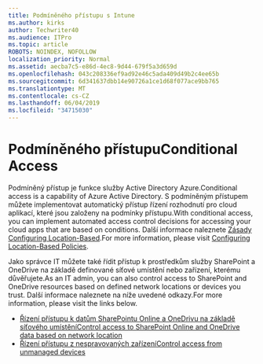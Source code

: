 ```yaml
---
title: Podmíněného přístupu s Intune
ms.author: kirks
author: Techwriter40
ms.audience: ITPro
ms.topic: article
ROBOTS: NOINDEX, NOFOLLOW
localization_priority: Normal
ms.assetid: aecba7c5-e86d-4ec8-9d44-679f5a3d659d
ms.openlocfilehash: 043c208336ef9ad92e46c5ada409d49b2c4ee65b
ms.sourcegitcommit: 6d341637dbb14e90726a1ce1d68f077ace9bb765
ms.translationtype: MT
ms.contentlocale: cs-CZ
ms.lasthandoff: 06/04/2019
ms.locfileid: "34715030"
---
```

# <a name="conditional-access"></a><span data-ttu-id="faefc-102">Podmíněného přístupu</span><span class="sxs-lookup"><span data-stu-id="faefc-102">Conditional Access</span></span>

<p><span data-ttu-id="faefc-103">Podmíněný přístup je funkce služby Active Directory Azure.</span><span class="sxs-lookup"><span data-stu-id="faefc-103">Conditional access is a capability of Azure Active Directory.</span></span> <span data-ttu-id="faefc-104">S podmíněným přístupem můžete implementovat automatický přístup řízení rozhodnutí pro cloud aplikací, které jsou založeny na podmínky přístupu.</span><span class="sxs-lookup"><span data-stu-id="faefc-104">With conditional access, you can implement automated access control decisions for accessing your cloud apps that are based on conditions.</span></span> <span data-ttu-id="faefc-105">Další informace naleznete <a href="https://docs.microsoft.com/en-us/azure/active-directory/conditional-access/overview">Zásady Configuring Location-Based</a>.</span><span class="sxs-lookup"><span data-stu-id="faefc-105">For more information, please visit <a href="https://docs.microsoft.com/en-us/azure/active-directory/conditional-access/overview">Configuring Location-Based Policies</a>.</span></span></p> <p><span data-ttu-id="faefc-106">Jako správce IT můžete také řídit přístup k prostředkům služby SharePoint a OneDrive na základě definované síťové umístění nebo zařízení, kterému důvěřujete.</span><span class="sxs-lookup"><span data-stu-id="faefc-106">As an IT admin, you can also control access to SharePoint and OneDrive resources based on defined network locations or devices you trust.</span></span> <span data-ttu-id="faefc-107">Další informace naleznete na níže uvedené odkazy.</span><span class="sxs-lookup"><span data-stu-id="faefc-107">For more information, please visit the links below.</span></span></p> <ul> <li><span data-ttu-id="faefc-108"><a href="https://docs.microsoft.com/en-us/sharepoint/control-access-based-on-network-location">Řízení přístupu k datům SharePointu Online a OneDrivu na základě síťového umístění</a></span><span class="sxs-lookup"><span data-stu-id="faefc-108"><a href="https://docs.microsoft.com/en-us/sharepoint/control-access-based-on-network-location">Control access to SharePoint Online and OneDrive data based on network location</a></span></span></li> <li><span data-ttu-id="faefc-109"><a href="https://docs.microsoft.com/en-us/sharepoint/control-access-from-unmanaged-devices">Řízení přístupu z nespravovaných zařízení</a></span><span class="sxs-lookup"><span data-stu-id="faefc-109"><a href="https://docs.microsoft.com/en-us/sharepoint/control-access-from-unmanaged-devices">Control access from unmanaged devices</a></span></span></li> </ul>

